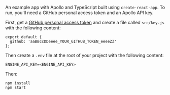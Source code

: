 An example app with Apollo and TypeScript built using `create-react-app`. To run, you'll need a GitHub personal access token and an Apollo API key.

First, get a [GitHub personal access token](https://github.com/settings/tokens) and create a file called `src/key.js` with the following content:

```
export default {
  github: 'aaBBccDDeeee_YOUR_GITHUB_TOKEN_eeeeZZ'
};
```

Then create a `.env` file at the root of your project with the following content:

```
ENGINE_API_KEY=<ENGINE_API_KEY>
```

Then:

```
npm install
npm start
```
